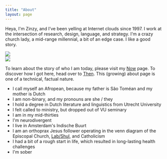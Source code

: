 ```yaml
---
title: "About"
layout: page
---
```

Heya, I'm Zinzy, and I’ve been yelling at Internet clouds since 1997. I work at the intersection of research, design, language, and strategy. I'm a crazy church lady, a mid-range millennial, a bit of an edge case. I like a good story.

<div class="grid grid-cols-2 gap-4">
  <div><img src="https://res.cloudinary.com/dbi2zounq/image/upload/v1649240297/me/FullSizeRender_copy_y5whli.jpg"></div>
  <div><img src="https://res.cloudinary.com/dbi2zounq/image/upload/v1667744670/me/zinzy-2_eixpog.jpg"></div>
</div>
 
To learn about the story of who I am today, please visit my [Now](/now) page. To discover how I got here, head over to [Then](/then). This (growing) about page is one of a technical, factual nature.

- I call myself an Afropean, because my father is São Toméan and my mother is Dutch
- I am non-binary, and my pronouns are she / they
- I hold a degree in Dutch literature and linguistics from Utrecht University
- I felt called to ministry, but dropped out of VU seminary
- I am in my mid-thirties
- I'm neurodivergent
- I live in Amsterdam's Indische Buurt
- I am an orthoprax Jesus follower operating in the venn diagram of the Episcopal Church, [Lab/Shul](https://www.labshul.org/), and Catholicism
- I had a bit of a rough start in life, which resulted in long-lasting health challenges
- I'm <span id="sobriety"></span> sober



 